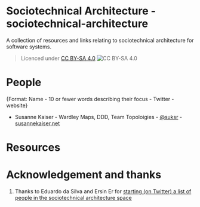 # Sociotechnical Architecture - sociotechnical-architecture

A collection of resources and links relating to sociotechnical architecture for software systems.

> Licenced under [CC BY-SA 4.0](https://creativecommons.org/licenses/by-sa/4.0/) ![CC BY-SA 4.0](https://licensebuttons.net/l/by-sa/3.0/88x31.png)

# People

{Format: Name - 10 or fewer words describing their focus - Twitter - website}

* Susanne Kaiser - Wardley Maps, DDD, Team Topoloigies  - [@suksr](https://twitter.com/suksr) - [susannekaiser.net](https://www.susannekaiser.net/)


# Resources


# Acknowledgement and thanks

1. Thanks to Eduardo da Silva and Ersin Er for [starting (on Twitter) a list of people in the sociotechnical architecture space](https://twitter.com/emgsilva/status/1380452731287175170) 
